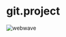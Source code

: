 # git.project
![webwave](https://github.com/user-attachments/assets/09bd9d7a-32e3-4b12-b654-12bb6bc9e630)
